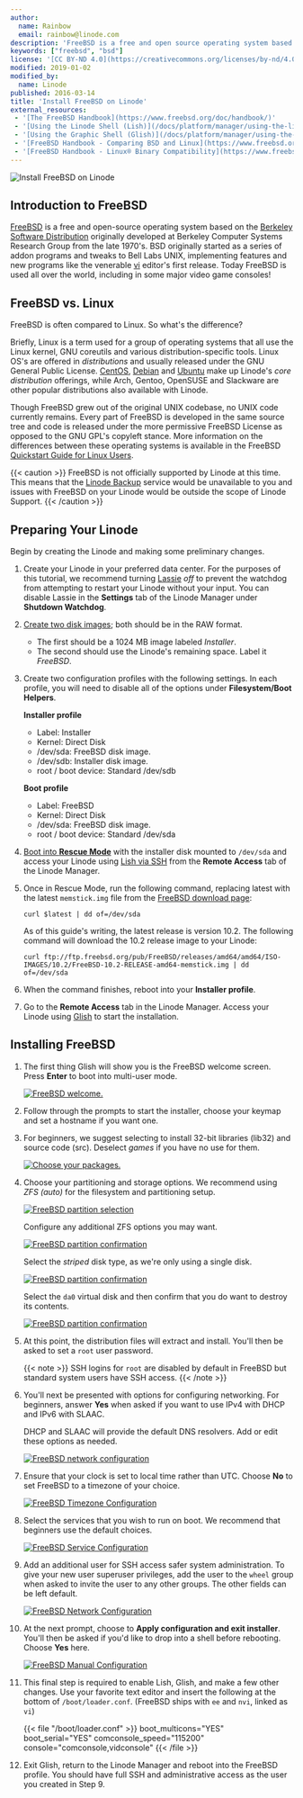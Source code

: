```yaml
---
author:
  name: Rainbow
  email: rainbow@linode.com
description: 'FreeBSD is a free and open source operating system based on the Berkeley Software Distribution from the late 1970''s. Today FreeBSD is used all over the world.'
keywords: ["freebsd", "bsd"]
license: '[CC BY-ND 4.0](https://creativecommons.org/licenses/by-nd/4.0)'
modified: 2019-01-02
modified_by:
  name: Linode
published: 2016-03-14
title: 'Install FreeBSD on Linode'
external_resources:
 - '[The FreeBSD Handbook](https://www.freebsd.org/doc/handbook/)'
 - '[Using the Linode Shell (Lish)](/docs/platform/manager/using-the-linode-shell-lish/)'
 - '[Using the Graphic Shell (Glish)](/docs/platform/manager/using-the-linode-graphical-shell-glish/)'
 - '[FreeBSD Handbook - Comparing BSD and Linux](https://www.freebsd.org/doc/en/articles/explaining-bsd/comparing-bsd-and-linux.html)'
 - '[FreeBSD Handbook - Linux® Binary Compatibility](https://www.freebsd.org/doc/handbook/linuxemu.html)'
---
```


![Install FreeBSD on Linode](install-freebsd-on-linode.png "Install FreeBSD on Linode")

## Introduction to FreeBSD

[FreeBSD](https://www.freebsd.org/) is a free and open-source operating system based on the [Berkeley Software Distribution](https://en.wikipedia.org/wiki/Berkeley_Software_Distribution) originally developed at Berkeley Computer Systems Research Group from the late 1970's. BSD originally started as a series of addon programs and tweaks to Bell Labs UNIX, implementing features and new programs like the venerable [vi](https://en.wikipedia.org/wiki/Vi) editor's first release. Today FreeBSD is used all over the world, including in some major video game consoles!

## FreeBSD vs. Linux

FreeBSD is often compared to Linux. So what's the difference?

Briefly, Linux is a term used for a group of operating systems that all use the Linux kernel, GNU coreutils and various distribution-specific tools. Linux OS's are offered in *distributions* and usually released under the GNU General Public License. [CentOS](https://www.centos.org/), [Debian](https://www.debian.org/) and [Ubuntu](http://www.ubuntu.com/) make up Linode's *core distribution* offerings, while Arch, Gentoo, OpenSUSE and Slackware are other popular distributions also available with Linode.

Though FreeBSD grew out of the original UNIX codebase, no UNIX code currently remains. Every part of FreeBSD is developed in the same source tree and code is released under the more permissive FreeBSD License as opposed to the GNU GPL's copyleft stance. More information on the differences between these operating systems is available in the FreeBSD [Quickstart Guide for Linux Users](https://www.freebsd.org/doc/en/articles/linux-users/article.html).

{{< caution >}}
FreeBSD is not officially supported by Linode at this time. This means that the [Linode Backup](/docs/platform/backup-service) service would be unavailable to you and issues with FreeBSD on your Linode would be outside the scope of Linode Support.
{{< /caution >}}

## Preparing Your Linode

Begin by creating the Linode and making some preliminary changes.

1.  Create your Linode in your preferred data center. For the purposes of this tutorial, we recommend turning [Lassie](/docs/uptime/monitoring-and-maintaining-your-server/#configuring-shutdown-watchdog) *off* to prevent the watchdog from attempting to restart your Linode without your input. You can disable Lassie in the **Settings** tab of the Linode Manager under **Shutdown Watchdog**.

2.  [Create two disk images](/docs/migrate-to-linode/disk-images/disk-images-and-configuration-profiles/#creating-a-blank-disk); both   should be in the RAW format.

    - The first should be a 1024 MB image labeled *Installer*.
    - The second should use the Linode's remaining space. Label it *FreeBSD*.

3.  Create two configuration profiles with the following settings. In each profile, you will need to disable all of the options under **Filesystem/Boot Helpers**.

    **Installer profile**

    - Label: Installer
    - Kernel: Direct Disk
    - /dev/sda: FreeBSD disk image.
    - /dev/sdb: Installer disk image.
    - root / boot device: Standard /dev/sdb

    **Boot profile**

    - Label: FreeBSD
    - Kernel: Direct Disk
    - /dev/sda: FreeBSD disk image.
    - root / boot device: Standard /dev/sda

4.  [Boot into **Rescue Mode**](/docs/troubleshooting/rescue-and-rebuild/#booting-into-rescue-mode) with the installer disk mounted to `/dev/sda` and access your Linode using [Lish via SSH](/docs/platform/manager/using-the-linode-shell-lish/) from the **Remote Access** tab of the Linode Manager.

5.  Once in Rescue Mode, run the following command, replacing latest with the latest `memstick.img` file from the [FreeBSD download page](ftp://ftp.freebsd.org/pub/FreeBSD/releases/amd64/amd64/ISO-IMAGES/):

        curl $latest | dd of=/dev/sda

    As of this guide's writing, the latest release is version 10.2. The following command will download the 10.2 release image to your Linode:

        curl ftp://ftp.freebsd.org/pub/FreeBSD/releases/amd64/amd64/ISO-IMAGES/10.2/FreeBSD-10.2-RELEASE-amd64-memstick.img | dd of=/dev/sda

6.  When the command finishes, reboot into your **Installer profile**.

7.  Go to the **Remote Access** tab in the Linode Manager. Access your Linode using [Glish](/docs/platform/manager/using-the-linode-graphical-shell-glish/) to start the installation.

## Installing FreeBSD

1.  The first thing Glish will show you is the FreeBSD welcome screen. Press **Enter** to boot into multi-user mode.

    [![FreeBSD welcome.](freebsd-welcome-small.png)](freebsd-welcome.png)

2.  Follow through the prompts to start the installer, choose your keymap and set a hostname if you want one.

3.  For beginners, we suggest selecting to install 32-bit libraries (lib32) and source code (src). Deselect *games* if you have no use for them.

    [![Choose your packages.](freebsd-optional-components-small.png)](freebsd-optional-components.png)

4.  Choose your partitioning and storage options. We recommend using *ZFS (auto)* for the filesystem and partitioning setup.

    [![FreeBSD partition selection](freebsd-partitioning-small.png)](freebsd-partitioning.png)

    Configure any additional ZFS options you may want.

    [![FreeBSD partition confirmation](freebsd-zfs-configuration1-small.png)](freebsd-zfs-configuration1.png)

    Select the *striped* disk type, as we're only using a single disk.

    [![FreeBSD partition confirmation](freebsd-zfs-configuration2-small.png)](freebsd-zfs-configuration2.png)

    Select the `da0` virtual disk and then confirm that you do want to destroy its contents.

    [![FreeBSD partition confirmation](freebsd-zfs-configuration3-small.png)](freebsd-zfs-configuration3.png)

5.  At this point, the distribution files will extract and install. You'll then be asked to set a `root` user password.

    {{< note >}}
SSH logins for `root` are disabled by default in FreeBSD but standard system users have SSH access.
{{< /note >}}

6.  You'll next be presented with options for configuring networking. For beginners, answer **Yes** when asked if you want to use IPv4 with DHCP and IPv6 with SLAAC.

    DHCP and SLAAC will provide the default DNS resolvers. Add or edit these options as needed.

    [![FreeBSD network configuration](freebsd-network-configuration-small.png)](freebsd-network-configuration.png)

7.  Ensure that your clock is set to local time rather than UTC. Choose **No** to set FreeBSD to a timezone of your choice.

    [![FreeBSD Timezone Configuration](freebsd-timezone-small.png)](freebsd-timezone.png)

8.  Select the services that you wish to run on boot. We recommend that beginners use the default choices.

    [![FreeBSD Service Configuration](freebsd-services-small.png)](freebsd-services.png)

9.  Add an additional user for SSH access safer system administration. To give your new user superuser privileges, add the user to the `wheel` group when asked to invite the user to any other groups. The other fields can be left default.

    [![FreeBSD Network Configuration](freebsd-user-wheel-small.png)](freebsd-user-wheel.png)

10.  At the next prompt, choose to **Apply configuration and exit installer**. You'll then be asked if you'd like to drop into a shell before rebooting. Choose **Yes** here.

     [![FreeBSD Manual Configuration](freebsd-manual-config-small.png)](freebsd-manual-config.png)

11.  This final step is required to enable Lish, Glish, and make a few other changes. Use your favorite text editor and insert the following at the bottom of `/boot/loader.conf`. (FreeBSD ships with `ee` and `nvi`, linked as `vi`)

     {{< file "/boot/loader.conf" >}}
boot_multicons="YES"
boot_serial="YES"
comconsole_speed="115200"
console="comconsole,vidconsole"
{{< /file >}}


12.  Exit Glish, return to the Linode Manager and reboot into the FreeBSD profile. You should have full SSH and administrative access as the user you created in Step 9.

